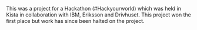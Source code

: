 This was a project for a Hackathon (#Hackyourworld) which was held in Kista in collaboration with IBM, Eriksson and Drivhuset. This project won the first place but work has since been halted on the project.


